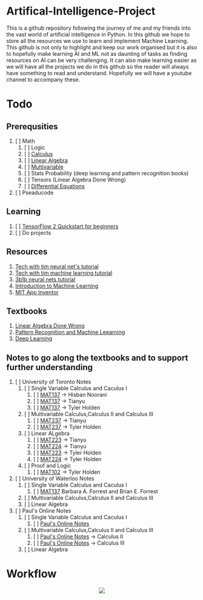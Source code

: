 # Artifical-Intelligence-Project
This is a github repository following the journey of me and my friends into the vast world of artificial intelligence in Python. In this github we hope to store all the resources we use to learn and implement Machine Learning. This github is not only to highlight and keep our work organised but it is also to hopefully make learning AI and ML not as daunting of tasks as finding resources on AI can be very challenging. It can also make learning easier as we will have all the projects we do in this github so the reader will always have something to read and understand. Hopefully we will have a youtube channel to accompany these. 

# Todo

## Prerequsities

1. [ ] Math
    1. [ ] Logic
    2. [ ] [Calculus](https://ocw.mit.edu/courses/mathematics/18-01sc-single-variable-calculus-fall-2010/)
    3. [ ] [Linear Algebra](https://ocw.mit.edu/courses/mathematics/18-06sc-linear-algebra-fall-2011/)
    4. [ ] [Multivariable](https://ocw.mit.edu/courses/mathematics/18-02sc-multivariable-calculus-fall-2010/)
    5. [ ] Stats Probability (deep learning and pattern recognition books)
    6. [ ] Tensors (Linear Algebra Done Wrong)
    7. [ ] [Differential Equations](https://ocw.mit.edu/courses/mathematics/18-03sc-differential-equations-fall-2011/)
2. [ ] Pseaducode

## Learning

1. [ ] [TensorFlow 2 Quickstart for beginners](https://www.tensorflow.org/tutorials/quickstart/beginner)
2. [ ] Do projects

## Resources

1. [Tech with tim neural net's tutorial](https://www.youtube.com/watch?v=OS0Ddkle0o4&list=PLzMcBGfZo4-lak7tiFDec5_ZMItiIIfmj)
2. [Tech with tim machine learning tutorial](https://www.youtube.com/watch?v=OS0Ddkle0o4&list=PLzMcBGfZo4-lak7tiFDec5_ZMItiIIfmj)
3. [3b1b neural nets tutorial](https://www.youtube.com/watch?v=aircAruvnKk&list=PLZHQObOWTQDNU6R1_67000Dx_ZCJB-3pi)
4. [Introduction to Machine Learning](https://erdogdu.github.io/csc311_f19/)
5. [MIT App Inventor](https://appinventor.mit.edu/explore/ai-with-mit-app-inventor)

## Textbooks

1. [Linear Algebra Done Wrong](http://www.math.brown.edu/streil/papers/LADW/LADW_2017-09-04.pdf)
2. [Pattern Recognition and Machine Leearning](http://users.isr.ist.utl.pt/~wurmd/Livros/school/Bishop%20-%20Pattern%20Recognition%20And%20Machine%20Learning%20-%20Springer%20%202006.pdf)
3. [Deep Learning](https://www.deeplearningbook.org/)

## Notes to go along the textbooks and to support further understanding
1. [ ] University of Toronto Notes
	1. [ ] Single Variable Calculus and Caculus I
    	1. [ ] [MAT137](https://github.com/hisbaan/uoft-notes/blob/master/mat137/mat137.pdf) -> Hisban Noorani
    	2. [ ] [MAT137](https://github.com/TianyuDu/Spikey_UofT_Notes/blob/master/2017Fall_2018Winter/MAT137/mat137_video_play_list.pdf) -> Tianyu
    	4. [ ] [MAT137](http://home.tykenho.com/LectureNotes137_Preview.pdf) -> Tyler Holden
    2. [ ] Multivariable Calculus,Calculus II and Calculus III
    	1. [ ] [MAT237](https://github.com/TianyuDu/Spikey_UofT_Notes/blob/master/2018Fall_2019Winter/MAT237/mat237.pdf) -> Tianyu
    	4. [ ] [MAT237](http://home.tykenho.com/LectureNotes237.pdf) -> Tyler Holden
    3. [ ] Linear ALgebra 
    	1. [ ] [MAT223](https://github.com/TianyuDu/Spikey_UofT_Notes/blob/master/2017Fall_2018Winter/MAT223/mat223.pdf) -> Tianyu
    	2. [ ] [MAT224](https://github.com/TianyuDu/Spikey_UofT_Notes/blob/master/2017Fall_2018Winter/MAT224/mat224.pdf) -> Tianyu
    	3. [ ] [MAT223](https://mcs.utm.utoronto.ca/~tholden/LectureNotes223.pdf) -> Tyler Holden
    	4. [ ] [MAT224](https://mcs.utm.utoronto.ca/~tholden/MAT224_LectureNotes.pdf) -> Tyler Holden
    4. [ ] Proof and Logic 
    	1. [ ] [MAT102](http://home.tykenho.com/LectureNotes102.pdf) -> Tyler Holden 
2. [ ] University of Waterloo Notes 
	1. [ ] Single Variable Calculus and Caculus I
		1. [ ] [MAT137](http://www.math.uwaterloo.ca/~baforres/UCM137/CourseNotes/Forrest_M137CN.pdf) Barbara A. Forrest and Brian E. Forrest
	2. [ ] Multivariable Calculus,Calculus II and Calculus III
	3. [ ] Linear Algebra
3. [ ] Paul's Online Notes
	1. [ ] Single Variable Calculus and Caculus I
		1. [ ] [Paul's Online Notes](https://tutorial.math.lamar.edu/classes/calci/Functions.aspx)
	2. [ ] Multivariable Calculus,Calculus II and Calculus III
		1. [ ] [Paul's Online Notes](https://tutorial.math.lamar.edu/Classes/CalcII/CalcII.aspx) -> Calculus II
		2. [ ] [Paul's Online Notes](https://tutorial.math.lamar.edu/Classes/CalcIII/CalcIII.aspx) -> Calculus III
	3. [ ] Linear Algebra

# Workflow

<p align="center">
  <img src="https://user-images.githubusercontent.com/65202962/134211133-04991fe7-a231-4299-9d18-cb37512d08e8.jpg">
</p>
